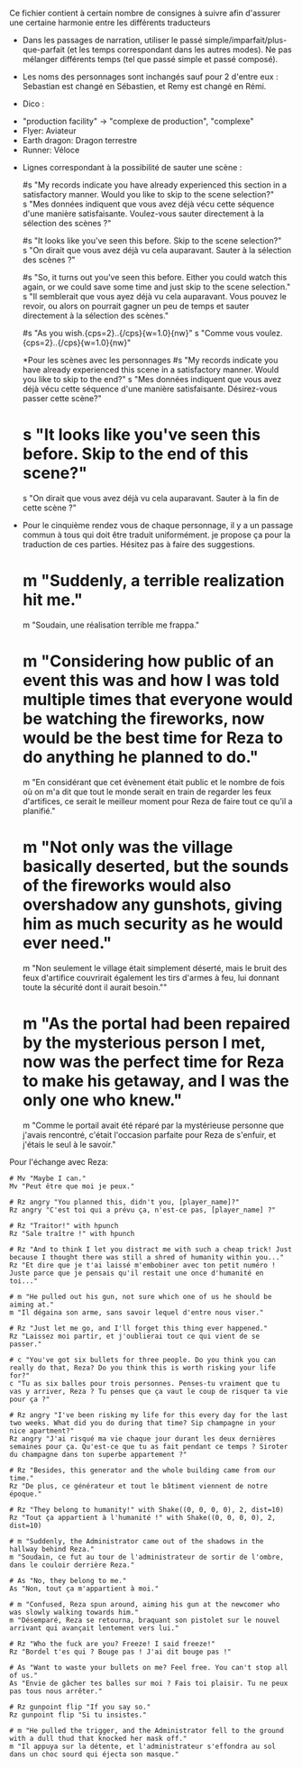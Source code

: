 Ce fichier contient à certain nombre de consignes à suivre afin d'assurer une certaine harmonie entre les différents traducteurs

- Dans les passages de narration, utiliser le passé simple/imparfait/plus-que-parfait (et les temps correspondant dans les autres modes). Ne pas mélanger différents temps (tel que passé simple et passé composé).

- Les noms des personnages sont inchangés sauf pour 2 d'entre eux : Sebastian est changé en Sébastien, et Remy est changé en Rémi.

- Dico :

* "production facility" -> "complexe de production", "complexe"
* Flyer: Aviateur
* Earth dragon: Dragon terrestre
* Runner: Véloce

- Lignes correspondant à la possibilité de sauter une scène :

	#s "My records indicate you have already experienced this section in a satisfactory manner. Would you like to skip to the scene selection?" <br/>
	s "Mes données indiquent que vous avez déjà vécu cette séquence d'une manière satisfaisante. Voulez-vous sauter directement à la sélection des scènes ?"

	#s "It looks like you've seen this before. Skip to the scene selection?"<br/>
	s "On dirait que vous avez déjà vu cela auparavant. Sauter à la sélection des scènes ?"

	#s "So, it turns out you've seen this before. Either you could watch this again, or we could save some time and just skip to the scene selection."<br/>
	s "Il semblerait que vous ayez déjà vu cela auparavant. Vous pouvez le revoir, ou alors on pourrait gagner un peu de temps et sauter directement à la sélection des scènes."

	#s "As you wish.{cps=2}..{/cps}{w=1.0}{nw}"
	s "Comme vous voulez.{cps=2}..{/cps}{w=1.0}{nw}"

	*Pour les scènes avec les personnages
	#s "My records indicate you have already experienced this scene in a satisfactory manner. Would you like to skip to the end?"
	s "Mes données indiquent que vous avez déjà vécu cette séquence d'une manière satisfaisante. Désirez-vous passer cette scène?"
	
	# s "It looks like you've seen this before. Skip to the end of this scene?"
	s "On dirait que vous avez déjà vu cela auparavant. Sauter à la fin de cette scène ?"

- Pour le cinquième rendez vous de chaque personnage, il y a un passage commun à tous qui doit être traduit uniformément. je propose ça pour la traduction de ces parties. Hésitez pas à faire des suggestions.

    # m "Suddenly, a terrible realization hit me."
    m "Soudain, une réalisation terrible me frappa."

    # m "Considering how public of an event this was and how I was told multiple times that everyone would be watching the fireworks, now would be the best time for Reza to do anything he planned to do."
    m "En considérant que cet évènement était public et le nombre de fois où on m'a dit que tout le monde serait en train de regarder les feux d'artifices, ce serait le meilleur moment pour Reza de faire tout ce qu'il a planifié."


    # m "Not only was the village basically deserted, but the sounds of the fireworks would also overshadow any gunshots, giving him as much security as he would ever need."
    m "Non seulement le village était simplement déserté, mais le bruit des feux d'artifice couvrirait également les tirs d'armes à feu, lui donnant toute la sécurité dont il aurait besoin.""


    # m "As the portal had been repaired by the mysterious person I met, now was the perfect time for Reza to make his getaway, and I was the only one who knew."
    m "Comme le portail avait été réparé par la mystérieuse personne que j'avais rencontré, c'était l'occasion parfaite pour Reza de s'enfuir, et j'étais le seul à le savoir."


Pour l'échange avec Reza:

    # Mv "Maybe I can."
    Mv "Peut être que moi je peux."

    # Rz angry "You planned this, didn't you, [player_name]?"
    Rz angry "C'est toi qui a prévu ça, n'est-ce pas, [player_name] ?"

    # Rz "Traitor!" with hpunch
    Rz "Sale traître !" with hpunch

    # Rz "And to think I let you distract me with such a cheap trick! Just because I thought there was still a shred of humanity within you..."
    Rz "Et dire que je t'ai laissé m'embobiner avec ton petit numéro ! Juste parce que je pensais qu'il restait une once d'humanité en toi..."

    # m "He pulled out his gun, not sure which one of us he should be aiming at."
    m "Il dégaina son arme, sans savoir lequel d'entre nous viser."

    # Rz "Just let me go, and I'll forget this thing ever happened."
    Rz "Laissez moi partir, et j'oublierai tout ce qui vient de se passer."

    # c "You've got six bullets for three people. Do you think you can really do that, Reza? Do you think this is worth risking your life for?"
    c "Tu as six balles pour trois personnes. Penses-tu vraiment que tu vas y arriver, Reza ? Tu penses que ça vaut le coup de risquer ta vie pour ça ?"

    # Rz angry "I've been risking my life for this every day for the last two weeks. What did you do during that time? Sip champagne in your nice apartment?"
    Rz angry "J'ai risqué ma vie chaque jour durant les deux dernières semaines pour ça. Qu'est-ce que tu as fait pendant ce temps ? Siroter du champagne dans ton superbe appartement ?"

    # Rz "Besides, this generator and the whole building came from our time."
    Rz "De plus, ce générateur et tout le bâtiment viennent de notre époque."

    # Rz "They belong to humanity!" with Shake((0, 0, 0, 0), 2, dist=10)
    Rz "Tout ça appartient à l'humanité !" with Shake((0, 0, 0, 0), 2, dist=10)

    # m "Suddenly, the Administrator came out of the shadows in the hallway behind Reza."
    m "Soudain, ce fut au tour de l'administrateur de sortir de l'ombre, dans le couloir derrière Reza."

    # As "No, they belong to me."
    As "Non, tout ça m'appartient à moi."

    # m "Confused, Reza spun around, aiming his gun at the newcomer who was slowly walking towards him."
    m "Désemparé, Reza se retourna, braquant son pistolet sur le nouvel arrivant qui avançait lentement vers lui."

    # Rz "Who the fuck are you? Freeze! I said freeze!"
    Rz "Bordel t'es qui ? Bouge pas ! J'ai dit bouge pas !"

    # As "Want to waste your bullets on me? Feel free. You can't stop all of us."
    As "Envie de gâcher tes balles sur moi ? Fais toi plaisir. Tu ne peux pas tous nous arrêter."

    # Rz gunpoint flip "If you say so."
    Rz gunpoint flip "Si tu insistes."

    # m "He pulled the trigger, and the Administrator fell to the ground with a dull thud that knocked her mask off."
    m "Il appuya sur la détente, et l'administrateur s'effondra au sol dans un choc sourd qui éjecta son masque."
